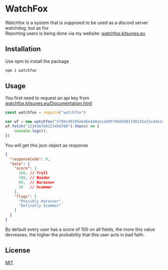 # WatchFox
Watchfox is a system that is supposed to be used as a discord server watchdog, but as fox  
Reporting users is being done via my website: [watchfox.kitsunes.eu](https://watchfox.kitsunes.eu)


## Installation

Use npm to install the package

```bash
npm i watchfox
```

## Usage
You first need to request an api key from [watchfox.kitsunes.eu/Documentation.html](https://watchfox.kitsunes.eu/Documentation.html)
```javascript
const watchfox = require("watchfox")

var wf = new watchfox("5780c40195ebd6e4e0aeca995f0665881fd0231e25c4dxxxxxxxxxxxxxxxxxxx")
wf.fetch("123456789123456789").then(r => {
    console.log(r);
})
```
You will get this json object as response
```json
{
  "responseCode": 0,
  "data": {
    "score": [
      100, // Troll
      100, // Raider
      80,  // Harasser
      10   // Scammer
    ],
    "flags": [
      "Possibly Harasser",
      "Definatly Scammer"
    ]
  }
}
```
By default every user has a score of 100 on all fields, the more this value decreases, the higher the probability that this user acts in bad faith.  

## License
[MIT](https://choosealicense.com/licenses/mit/)
